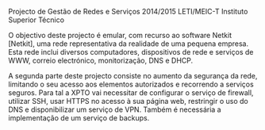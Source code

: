 Projecto de Gestão de Redes e Serviços 2014/2015
LETI/MEIC-T
Instituto Superior Técnico


O objectivo deste projecto é emular, com recurso ao software Netkit [Netkit], uma rede representativa da realidade de uma pequena empresa. Esta rede inclui diversos computadores, dispositivos de rede e serviços de WWW, correio electrónico, monitorização, DNS e DHCP.

A segunda parte deste projecto consiste no aumento da segurança da rede, limitando o seu acesso aos elementos autorizados e recorrendo a serviços seguros. Para tal a XPTO vai necessitar de configurar o serviço de firewall, utilizar SSH, usar HTTPS no acesso à sua página web, restringir o uso do DNS e disponibilizar um serviço de VPN. Também é necessária a implementação de um serviço de backups.
